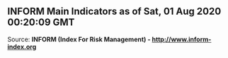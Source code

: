 ## INFORM Main Indicators as of Sat, 01 Aug 2020 00:20:09 GMT

Source: **INFORM (Index For Risk Management) - http://www.inform-index.org**